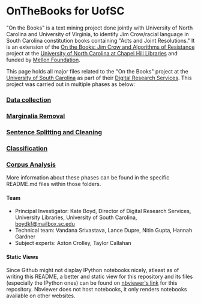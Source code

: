 # OnTheBooks for UofSC
"On the Books" is a text mining project done jointly with University of North Carolina and University of Virginia, to identify Jim Crow/racial language in South Carolina constitution books containing "Acts and Joint Resolutions."  It is an extension of the [On the Books: Jim Crow and Algorithms of Resistance](https://onthebooks.lib.unc.edu/) project at the [University of North Carolina at Chapel Hill Libraries](https://github.com/UNC-Libraries-data/OnTheBooks) and funded by [Mellon Foundation](https://www.mellon.org/).

This page holds all major files related to the "On the Books" project at the [University of South Carolina](https://sc.edu/) as part of their [Digital Research Services](https://sc.edu/about/offices_and_divisions/university_libraries/find_services/digital_research_services/index.php). This project was carried out in multiple phases as below:
### [Data collection](data)
### [Marginalia Removal](marginalia)
### [Sentence Splitting and Cleaning](sentence_splitting)
### [Classification](MachineLearning_OTB_USC)
### [Corpus Analysis](corpus_analysis)

More information about these phases can be found in the specific README.md files within those folders.

#### Team
- Principal Investigator: Kate Boyd, Director of Digital Research Services, University Libraries, University of South Carolina, boydkf@mailbox.sc.edu
- Technical team: Vandana Srivastava, Lance Dupre, Nitin Gupta, Hannah Gardner
- Subject experts: Axton Crolley, Taylor Callahan

#### Static Views
Since Github might not display IPython notebooks nicely, atleast as of writing this README, a better and static view for this repository and its files (especially the IPython ones) can be found on [nbviewer's link](https://nbviewer.org/github/g-nitin/OnTheBooksUofSC/tree/main/) for this repository. Nbviewer does not host notebooks, it only renders notebooks available on other websites.
